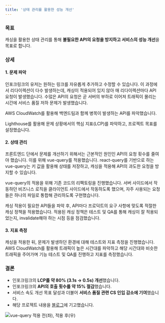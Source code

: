 ```yaml
---
title: '상태 관리를 활용한 성능 개선'
---
```


### 목표
캐싱을 활용한 상태 관리를 통해 **불필요한 API의 요청을 방지하고 서비스의 성능 개선**을 목표로 합니다.

### 상세
#### 1. 문제 파악
인포크링크의 유저는 원하는 링크를 자유롭게 추가하고 수정할 수 있습니다. 이 과정에서 리다이렉션이 다수 발생하는데, 캐싱이 적용되어 있지 않아 매 리다이렉션마다 API 요청이 발생했습니다.
수많은 API의 요청은 곧 서버의 부하로 이어져 트래픽이 몰리는 시간에 서비스 품질 저하 문제가 발생했습니다.

AWS CloudWatch를 활용해 백엔드팀과 함께 병목이 발생하는 API를 파악했습니다.

Lighthouse를 활용해 문제 상황에서의 핵심 지표(LCP)를 파악하고, 프로젝트 목표를 설정했습니다.

#### 2. 상태 관리
프론트엔드 단에서 문제를 개선하기 위해서는 근본적인 원인인 API의 요청 횟수를 줄여야 했습니다.
이를 위해 vue-query를 적용했습니다. react-query를 기반으로 하는 vue-query는 키 값을 활용해 상태를 저장하고, 캐싱을 적용해 API의 과도한 요청을 방지할 수 있습니다.

vue-query의 적용을 위해 기존 코드의 리팩토링을 진행했습니다.
서버 사이드에서 작동하던 비즈니스 로직을 클라이언트 사이드에서 작동하도록 했으며, 자주 사용되는 요청들은 하나의 파일로 통합해 관리하도록 구현했습니다.

캐싱 적용이 필요한 API들을 파악 후, API마다 프로덕트의 요구 사항에 맞도록 적절한 캐싱 정책을 적용했습니다.
적용된 캐싱 정책은 테스트 및 QA를 통해 캐싱이 잘 적용되었는지, invalidate해야 하는 시점 등을 점검했습니다.

#### 3. 지표 측정
캐싱을 적용한 뒤, 문제가 발생하던 환경에 대해 테스트와 지표 측정을 진행했습니다.
AWS CloudWatch를 활용해 트래픽이 높은 시간대를 파악하고 해당 시간대와 비슷한 트래픽을 주어가며 기능 테스트 및 QA를 진행하고 지표를 측정했습니다.

### 결론
- 인포크링크의 **LCP를 약 80% (3.1s → 0.5s) 개선**했습니다.
- 인포크링크의 **API의 호출 횟수를 약 15% 절감**했습니다.
- 서비스 속도 개선 목표 달성과 더불어 **서비스 품질 관련 CS 인입 감소에 기여**했습니다.
- 해당 프로젝트 내용을 [블로그](https://velog.io/@gouz7514/%EC%9A%B0%EB%8B%B9%ED%83%95%ED%83%95-vue-query-%EC%A0%81%EC%9A%A9%EA%B8%B0)에 기고했습니다.

![vue-query 적용 전(좌), 적용 후(우)](../images/projects/image-performance-improvement.png)